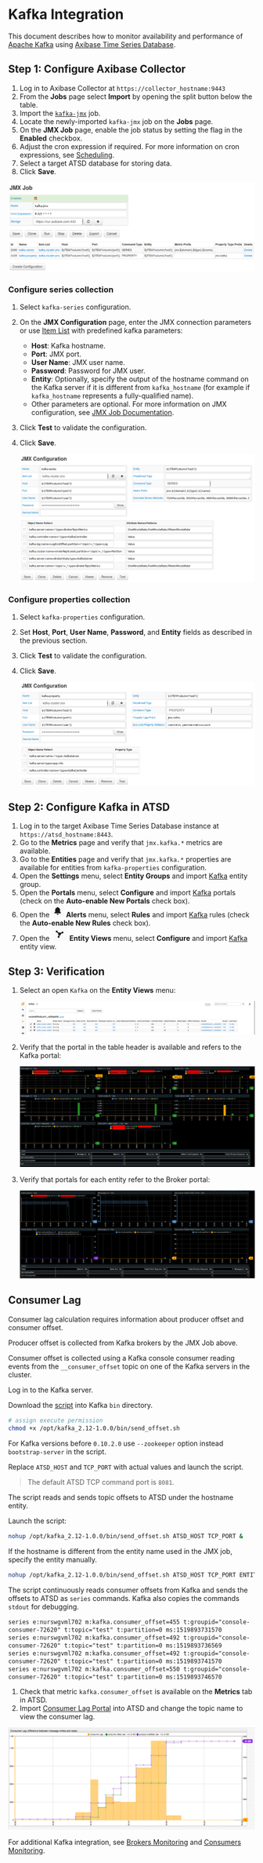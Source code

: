 # Kafka Integration

This document describes how to monitor availability and performance of [Apache Kafka](https://kafka.apache.org/) using [Axibase Time Series Database](https://axibase.com/docs/atsd/).

## Step 1: Configure Axibase Collector

1. Log in to Axibase Collector at `https://collector_hostname:9443`
2. From the **Jobs** page select **Import** by opening the split button below the table.
3. Import the [`kafka-jmx`](resources/job_jmx_kafka-jmx.xml) job.
4. Locate the newly-imported `kafka-jmx` job on the **Jobs** page.
5. On the **JMX Job** page, enable the job status by setting the flag in the **Enabled** checkbox.
6. Adjust the cron expression if required. For more information on cron expressions, see [Scheduling](https://github.com/axibase/axibase-collector/blob/master/scheduling.md).
7. Select a target ATSD database for storing data.
8. Click **Save**.

![JMX_JOB](./images/jmx_job_to_configuration.png)

### Configure series collection

1. Select `kafka-series` configuration.
2. On the **JMX Configuration** page, enter the JMX connection parameters or use [Item List](https://github.com/axibase/axibase-collector/blob/master/jobs/jmx.md#connection-parameters) with predefined kafka parameters:

    * **Host**: Kafka hostname.
    * **Port**: JMX port.
    * **User Name**: JMX user name.
    * **Password**: Password for JMX user.
    * **Entity**: Optionally, specify the output of the hostname command on the Kafka server if it is different from `kafka_hostname` (for example if `kafka_hostname` represents a fully-qualified name).
    * Other parameters are optional. For more information on JMX configuration, see [JMX Job Documentation](https://github.com/axibase/axibase-collector/blob/master/jobs/jmx.md).

3. Click **Test** to validate the configuration.
4. Click **Save**.

    ![](./images/series_config.png)

### Configure properties collection

1. Select `kafka-properties` configuration.
2. Set **Host**, **Port**, **User Name**, **Password**, and **Entity** fields as described in the previous section.
3. Click **Test** to validate the configuration.
4. Click **Save**.

    ![](./images/properties_config.png)

## Step 2: Configure Kafka in ATSD

1. Log in to the target Axibase Time Series Database instance at `https://atsd_hostname:8443`.
2. Go to the **Metrics** page and verify that `jmx.kafka.*` metrics are available.
3. Go to the **Entities** page and verify that `jmx.kafka.*` properties are available for entities from `kafka-properties` configuration.
4. Open the **Settings** menu, select **Entity Groups** and import [Kafka](resources/groups.xml) entity group.
5. Open the **Portals** menu, select **Configure** and import [Kafka](resources/portal-configs.xml) portals (check on the **Auto-enable New Portals** check box).
6. Open the ![](./images/alerts.png) **Alerts** menu, select **Rules** and import [Kafka](resources/rules.xml) rules (check the **Auto-enable New Rules** check box).
7. Open the ![](./images/entity_views.png) **Entity Views** menu, select **Configure** and import [Kafka](resources/entity-views.xml) entity view.

## Step 3: Verification

1. Select an open `Kafka` on the **Entity Views** menu:

    ![](./images/entity_view.png)

2. Verify that the portal in the table header is available and refers to the Kafka portal:

    ![](./images/kafka_cluster.png)

3. Verify that portals for each entity refer to the Broker portal:

    ![](./images/kafka_broker.png)

## Consumer Lag

Consumer lag calculation requires information about producer offset and consumer offset.

Producer offset is collected from Kafka brokers by the JMX Job above.

Consumer offset is collected using a Kafka console consumer reading events from  the `__consumer_offset` topic on one of the Kafka servers in the cluster.

Log in to the Kafka server.

Download the [script](https://github.com/axibase/atsd-use-cases/blob/master/integrations/kafka/resources/send_offset.sh) into Kafka `bin` directory.

```sh
# assign execute permission
chmod +x /opt/kafka_2.12-1.0.0/bin/send_offset.sh
```

For Kafka versions before `0.10.2.0` use `--zookeeper` option instead `bootstrap-server` in the script.

Replace `ATSD_HOST` and `TCP_PORT` with actual values and launch the script.

> The default ATSD TCP command port is `8081`.

The script reads and sends topic offsets to ATSD under the hostname entity.

Launch the script:

```sh
nohup /opt/kafka_2.12-1.0.0/bin/send_offset.sh ATSD_HOST TCP_PORT &
```

If the hostname is different from the entity name used in the JMX job, specify the entity manually.

```sh
nohup /opt/kafka_2.12-1.0.0/bin/send_offset.sh ATSD_HOST TCP_PORT ENTITY &
```

The script continuously reads consumer offsets from Kafka and sends the offsets to ATSD as `series` commands. Kafka also copies the commands `stdout` for debugging.

```ls
series e:nurswgvml702 m:kafka.consumer_offset=455 t:groupid="console-consumer-72620" t:topic="test" t:partition=0 ms:1519893731570
series e:nurswgvml702 m:kafka.consumer_offset=492 t:groupid="console-consumer-72620" t:topic="test" t:partition=0 ms:1519893736569
series e:nurswgvml702 m:kafka.consumer_offset=492 t:groupid="console-consumer-72620" t:topic="test" t:partition=0 ms:1519893741570
series e:nurswgvml702 m:kafka.consumer_offset=550 t:groupid="console-consumer-72620" t:topic="test" t:partition=0 ms:1519893746570
```

1. Check that metric `kafka.consumer_offset` is available on the **Metrics** tab in ATSD.
1. Import [Consumer Lag Portal](resources/consumer-lag.xml) into ATSD and change the topic name to view the consumer lag.

![](./images/consumer_lag.png)

For additional Kafka integration, see [Brokers Monitoring](brokers-monitoring/README.md) and [Consumers Monitoring](consumers-monitoring/README.md).
